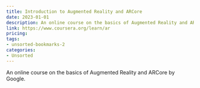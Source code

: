 ```yaml
---
title: Introduction to Augmented Reality and ARCore
date: 2023-01-01
description: An online course on the basics of Augmented Reality and ARCore by Google.
link: https://www.coursera.org/learn/ar
pricing: 
tags: 
- unsorted-bookmarks-2 
categories: 
- Unsorted 
---
```


An online course on the basics of Augmented Reality and ARCore by Google.